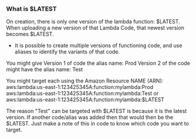 ### What is $LATEST

On creation, there is only one version of the lambda function: $LATEST. When uploading a new version of that Lambda Code, that newest version becomes $LATEST.

- It is possible to create multiple versions of functioning code, and use aliases to identify the variants of that code.

You might give Version 1 of code the alias name: Prod
Version 2 of the code might have the alias name: Test

You might target each using the Amazon Resource NAME (ARN):
aws:lambda:us-east-1:123425345A:function:mylambda:Prod
aws:lambda:us-east-1:123425345A:function:mylambda:Test or aws:lambda:us-east-1:123425345A:function:mylambda:$LATEST

The reason "Test" can be targeted with $LATEST is because it is the latest version. If another code/alias was added then that would then be the $LATEST. Just make a note of this in code to know which code you want to target.
